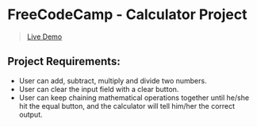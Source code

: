 # FreeCodeCamp - Calculator Project
>[Live Demo](https://archanabansal88.github.io/calculator/)

## Project Requirements:

* User can add, subtract, multiply and divide two numbers.
* User can clear the input field with a clear button.
* User  can keep chaining mathematical operations together until he/she hit the equal button, and the calculator will tell him/her the correct output.